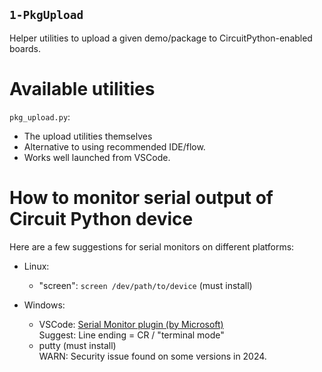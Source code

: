 [VSPLG_SERMON]: <https://marketplace.visualstudio.com/items?itemName=ms-vscode.vscode-serial-monitor>
## `1-PkgUpload`
<!----------------------------------------------------------------------------->
Helper utilities to upload a given demo/package to CircuitPython-enabled boards.

# Available utilities
<!----------------------------------------------------------------------------->
`pkg_upload.py`:
- The upload utilities themselves
- Alternative to using recommended IDE/flow.
- Works well launched from VSCode.

# How to monitor serial output of Circuit Python device
<!----------------------------------------------------------------------------->
Here are a few suggestions for serial monitors on different platforms:

- Linux:
  - "screen": `screen /dev/path/to/device` (must install)

- Windows:
  - VSCode: [Serial Monitor plugin (by Microsoft)][VSPLG_SERMON]<br>
    Suggest: Line ending = CR / "terminal mode"
  - putty (must install)<br>
    WARN: Security issue found on some versions in 2024.
